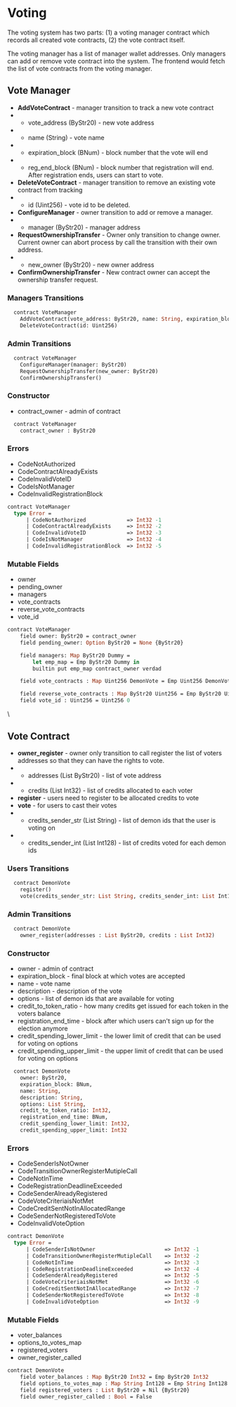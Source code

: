 # Voting

The voting system has two parts: (1) a voting manager contract which records all created vote contracts, (2) the vote contract itself.

The voting manager has a list of manager wallet addresses. Only managers can add or remove vote contract into the system. The frontend would fetch the list of vote contracts from the voting manager.

## Vote Manager
 * **AddVoteContract** - manager transition to track a new vote contract
 * - vote_address (ByStr20) - new vote address
 * - name (String) - vote name
 * - expiration_block (BNum) - block number that the vote will end
 * - reg_end_block (BNum) - block number that registration will end. After registration ends, users can start to vote.
 * **DeleteVoteContract** - manager transition to remove an existing vote contract from tracking
 * - id (Uint256) - vote id to be deleted.
 * **ConfigureManager** - owner transition to add or remove a manager.
 * - manager (ByStr20) - manager address
 * **RequestOwnershipTransfer** - Owner only transition to change owner. Current owner can abort process by call the transition with their own address.
 * - new_owner (ByStr20) - new owner address
 * **ConfirmOwnershipTransfer** - New contract owner can accept the ownership transfer request.

### Managers Transitions
```Ocaml
  contract VoteManager
    AddVoteContract(vote_address: ByStr20, name: String, expiration_block: BNum, reg_end_block: BNum)
    DeleteVoteContract(id: Uint256)
```

### Admin Transitions
```Ocaml
  contract VoteManager
    ConfigureManager(manager: ByStr20)
    RequestOwnershipTransfer(new_owner: ByStr20)
    ConfirmOwnershipTransfer()
```

### Constructor

  * contract_owner - admin of contract
  
```Ocaml
  contract VoteManager
    contract_owner : ByStr20
```

### Errors

  * CodeNotAuthorized
  * CodeContractAlreadyExists
  * CodeInvalidVoteID
  * CodeIsNotManager
  * CodeInvalidRegistrationBlock

```Ocaml
contract VoteManager
  type Error =
      | CodeNotAuthorized             => Int32 -1
      | CodeContractAlreadyExists     => Int32 -2
      | CodeInvalidVoteID             => Int32 -3
      | CodeIsNotManager              => Int32 -4
      | CodeInvalidRegistrationBlock  => Int32 -5
```

### Mutable Fields

  * owner
  * pending_owner
  * managers
  * vote_contracts
  * reverse_vote_contracts
  * vote_id


```Ocaml
contract VoteManager
    field owner: ByStr20 = contract_owner
    field pending_owner: Option ByStr20 = None {ByStr20}

    field managers: Map ByStr20 Dummy =
        let emp_map = Emp ByStr20 Dummy in
        builtin put emp_map contract_owner verdad

    field vote_contracts : Map Uint256 DemonVote = Emp Uint256 DemonVote

    field reverse_vote_contracts : Map ByStr20 Uint256 = Emp ByStr20 Uint256
    field vote_id : Uint256 = Uint256 0
```

\
## Vote Contract
 * **owner_register** - owner only transition to call register the list of voters addresses so that they can have the rights to vote.
 * - addresses (List ByStr20) - list of vote address
 * - credits (List Int32) - list of credits allocated to each voter
 * **register** - users need to register to be allocated credits to vote
 * **vote** - for users to cast their votes
 * - credits_sender_str (List String) - list of demon ids that the user is voting on
 * - credits_sender_int (List Int128) - list of credits voted for each demon ids

### Users Transitions
```Ocaml
  contract DemonVote
    register()
    vote(credits_sender_str: List String, credits_sender_int: List Int128)
```

### Admin Transitions
```Ocaml
  contract DemonVote
    owner_register(addresses : List ByStr20, credits : List Int32)
```

### Constructor

  * owner - admin of contract
  * expiration_block - final block at which votes are accepted
  * name - vote name
  * description - description of the vote
  * options - list of demon ids that are available for voting
  * credit_to_token_ratio - how many credits get issued for each token in the voters balance
  * registration_end_time - block after which users can't sign up for the election anymore
  * credit_spending_lower_limit - the lower limit of credit that can be used for voting on options
  * credit_spending_upper_limit - the upper limit of credit that can be used for voting on options

```Ocaml
  contract DemonVote
    owner: ByStr20,
    expiration_block: BNum,
    name: String,
    description: String,
    options: List String,
    credit_to_token_ratio: Int32,
    registration_end_time: BNum,
    credit_spending_lower_limit: Int32,
    credit_spending_upper_limit: Int32
```

### Errors

  * CodeSenderIsNotOwner
  * CodeTransitionOwnerRegisterMutipleCall
  * CodeNotInTime
  * CodeRegistrationDeadlineExceeded
  * CodeSenderAlreadyRegistered
  * CodeVoteCriteriaisNotMet
  * CodeCreditSentNotInAllocatedRange
  * CodeSenderNotRegisteredToVote
  * CodeInvalidVoteOption


```Ocaml
contract DemonVote
  type Error =
      | CodeSenderIsNotOwner                      => Int32 -1
      | CodeTransitionOwnerRegisterMutipleCall    => Int32 -2
      | CodeNotInTime                             => Int32 -3
      | CodeRegistrationDeadlineExceeded          => Int32 -4
      | CodeSenderAlreadyRegistered               => Int32 -5
      | CodeVoteCriteriaisNotMet                  => Int32 -6
      | CodeCreditSentNotInAllocatedRange         => Int32 -7
      | CodeSenderNotRegisteredToVote             => Int32 -8
      | CodeInvalidVoteOption                     => Int32 -9
```

### Mutable Fields

  * voter_balances
  * options_to_votes_map
  * registered_voters
  * owner_register_called


```Ocaml
contract DemonVote
    field voter_balances : Map ByStr20 Int32 = Emp ByStr20 Int32
    field options_to_votes_map : Map String Int128 = Emp String Int128
    field registered_voters : List ByStr20 = Nil {ByStr20}
    field owner_register_called : Bool = False
```